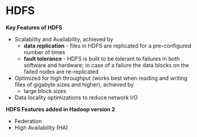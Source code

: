 # HDFS

**Key Features of HDFS**

* Scalability and Availability, achieved by
  - **data replication** - files in HDFS are replicated for a pre-configured number of times 
  - **fault tolerance** - HDFS is built to be tolerant to failures in both software and hardware; in case of a failure the data blocks on the failed nodes are re-replicated
* Optimized for high throughput (works best when reading and writing files of gigabyte sizes and higher), achieved by
  - large block sizes
* Data locality optimizations to reduce network I/O

**HDFS Features added in Hadoop version 2**

* Federation
* High Availability (HA)
